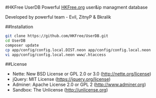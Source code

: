 #HKFree UserDB
Powerful [HKFree.org](http://www.hkfree.org) user&ip managment database

Developed by powerful team - Evil, ZitnyP & Bkralik

##Installation

```bash
git clone https://github.com/HKFree/UserDB.git
cd UserDB
composer update
cp app/config/config.local.DIST.neon app/config/config.local.neon
vi app/config/config.local.neon www/.htaccess
```

##License

- Nette: New BSD License or GPL 2.0 or 3.0 (http://nette.org/license)
- jQuery: MIT License (https://jquery.org/license)
- Adminer: Apache License 2.0 or GPL 2 (http://www.adminer.org)
- Sandbox: The Unlicense (http://unlicense.org)
